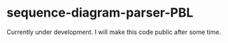 # sequence-diagram-parser-PBL
Currently under development. I will make this code public after some time.
